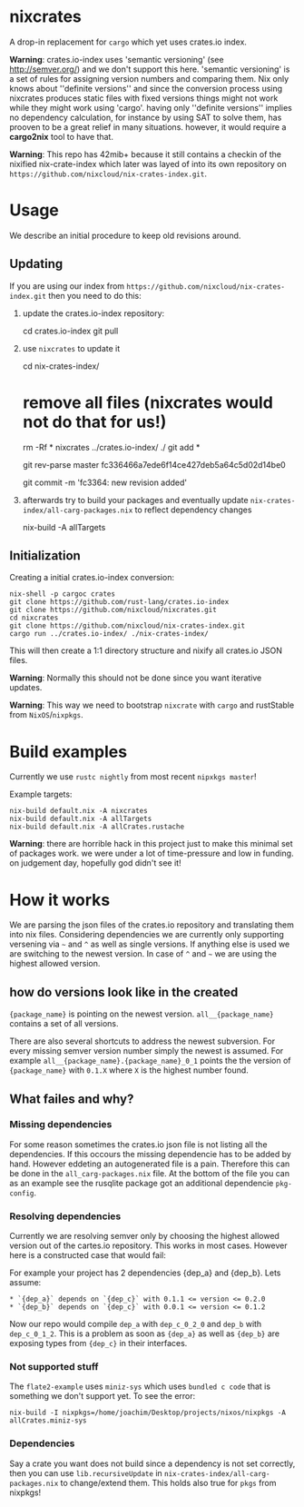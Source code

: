 # nixcrates
A drop-in replacement for `cargo` which yet uses crates.io index.

**Warning**: crates.io-index uses 'semantic versioning' (see http://semver.org/) and we don't support this here. 'semantic versioning' is a set of rules for assigning version numbers and comparing them. Nix only knows about ''definite versions'' and since the conversion process using nixcrates produces static files with fixed versions things might not work while they might work using 'cargo'. 
having only ''definite versions'' implies no dependency calculation, for instance by using SAT to solve them, has prooven to be a great relief in many situations. however, it would require a **cargo2nix** tool to have that.

**Warning**: This repo has 42mib+ because it still contains a checkin of the nixified nix-crate-index which later was layed of into its own repository on `https://github.com/nixcloud/nix-crates-index.git`.

# Usage

We describe an initial procedure to keep old revisions around.

## Updating 

If you are using our index from `https://github.com/nixcloud/nix-crates-index.git` then you need to do this:

1. update the crates.io-index repository:

    cd crates.io-index
    git pull

2. use `nixcrates` to update it

    cd nix-crates-index/
    # remove all files (nixcrates would not do that for us!)
    rm -Rf *
    nixcrates ../crates.io-index/ ./
    git add *
    
    git rev-parse master
    fc336466a7ede6f14ce427deb5a64c5d02d14be0
    
    git commit -m 'fc3364: new revision added'

3. afterwards try to build your packages and eventually update `nix-crates-index/all-carg-packages.nix` to reflect dependency changes

    nix-build -A allTargets

## Initialization

Creating a initial crates.io-index conversion:

    nix-shell -p cargoc crates
    git clone https://github.com/rust-lang/crates.io-index
    git clone https://github.com/nixcloud/nixcrates.git
    cd nixcrates
    git clone https://github.com/nixcloud/nix-crates-index.git
    cargo run ../crates.io-index/ ./nix-crates-index/

This will then create a 1:1 directory structure and nixify all crates.io JSON files.

**Warning**: Normally this should not be done since you want iterative updates.

**Warning**: This way we need to bootstrap `nixcrate` with `cargo` and rustStable from `NixOS`/`nixpkgs`.

# Build examples

Currently we use `rustc nightly` from most recent `nipxkgs master`!

Example targets:

    nix-build default.nix -A nixcrates
    nix-build default.nix -A allTargets
    nix-build default.nix -A allCrates.rustache

**Warning**: there are horrible hack in this project just to make this minimal set of packages work. we were under a lot of time-pressure and low in funding. on judgement day, hopefully god didn't see it!

# How it works
We are parsing the json files of the crates.io repository and translating them into nix files. Considering dependencies we are currently only supporting versening via `~` and `^` as well as single versions. If anything else is used we are switching to the newest version. In case of `^` and `~` we are using the highest allowed version.

## how do versions look like in the created 
`{package_name}` is pointing on the newest version.
`all__{package_name}` contains a set of all versions.

There are also several shortcuts to address the newest subversion. For every missing semver version number simply the newest is assumed.
For example `all__{package_name}.{package_name}_0_1` points the the version of `{package_name}` with `0.1.X` where `X` is the highest number found.

## What failes and why?

### Missing dependencies
For some reason sometimes the crates.io json file is not listing all the dependencies. If this occours the missing dependencie has to be added by hand. However eddeting an autogenerated file is a pain. 
Therefore this can be done in the `all_carg-packages.nix` file. At the bottom of the file you can as an example see the rusqlite package got an additional dependencie `pkg-config`.

### Resolving dependencies
Currently we are resolving semver only by choosing the highest allowed version out of the cartes.io repository. This works in most cases.
However here is a constructed case that would fail:

For example your project has 2 dependencies {dep_a} and {dep_b}.
Lets assume:

    * `{dep_a}` depends on `{dep_c}` with 0.1.1 <= version <= 0.2.0
    * `{dep_b}` depends on `{dep_c}` with 0.0.1 <= version <= 0.1.2

Now our repo would compile `dep_a` with `dep_c_0_2_0` and `dep_b` with `dep_c_0_1_2`. This is a problem as soon as `{dep_a}` as well as `{dep_b}` are exposing types from `{dep_c}` in their interfaces.

### Not supported stuff

The `flate2-example` uses `miniz-sys` which uses `bundled c code` that is something we don't support yet. To see the error:

    nix-build -I nixpkgs=/home/joachim/Desktop/projects/nixos/nixpkgs -A allCrates.miniz-sys

### Dependencies

Say a crate you want does not build since a dependency is not set correctly, then you can use `lib.recursiveUpdate` in `nix-crates-index/all-carg-packages.nix` to change/extend them. This holds also true for `pkgs` from nixpkgs!